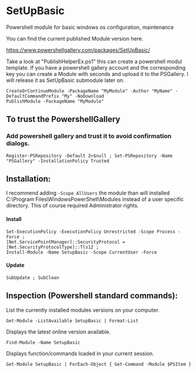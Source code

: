 # SetUpBasic
Powershell module for basic windows os configuration, maintenance

You can find the current published Module version here.

https://www.powershellgallery.com/packages/SetUpBasic/

Take a look at "PublishHelperEx.ps1" this can create a powershell modul template. If you have a powershell gallery account and the corresponding key you can create a Module with seconds and upload it to the PSGallery. I will release it as SetUpBasic submodule later on.

```
CreateOrContinueModule -PackageName "MyModule" -Author "MyName" -DefaultCommandPrefix "My" -NoDownload
PublishModule -PackageName "MyModule"
```

## To trust the PowershellGallery

### Add powershell gallery and trust it to avoid confirmation dialogs.
```
Register-PSRepository -Default 2>$null ; Set-PSRepository -Name "PSGallery" -InstallationPolicy Trusted
```

## Installation:
I recommend adding `-Scope AllUsers` the module than will installed C:\Program Files\WindowsPowerShell\Modules instead of a user specific directory. This of course required Administrator rights.

#### Install
```
Set-ExecutionPolicy -ExecutionPolicy Unrestricted -Scope Process -Force ;
[Net.ServicePointManager]::SecurityProtocol = [Net.SecurityProtocolType]::Tls12 ;
Install-Module -Name SetupBasic -Scope CurrentUser -Force
```

#### Update
```
SubUpdate ; SubClean
```


## Inspection (Powershell standard commands):

List the currently installed modules versions on your computer.
```
Get-Module -ListAvailable SetupBasic | Format-List
```

Displays the latest online version available.
```
Find-Module -Name SetupBasic
```

Displays function/commands loaded in your current session.
```
Get-Module SetupBasic | ForEach-Object { Get-Command -Module $PSItem }
```
